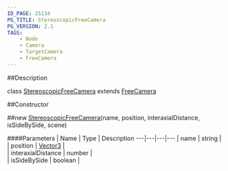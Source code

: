 ```yaml
---
ID_PAGE: 25134
PG_TITLE: StereoscopicFreeCamera
PG_VERSION: 2.1
TAGS:
    - Node
    - Camera
    - TargetCamera
    - FreeCamera
---
```

##Description

class [StereoscopicFreeCamera](/classes/2.2/StereoscopicFreeCamera) extends [FreeCamera](/classes/2.2/FreeCamera)



##Constructor

##new [StereoscopicFreeCamera](/classes/2.2/StereoscopicFreeCamera)(name, position, interaxialDistance, isSideBySide, scene)



####Parameters
 | Name | Type | Description
---|---|---|---
 | name | string |  
 | position | [Vector3](/classes/2.2/Vector3) |  
 | interaxialDistance | number |  
 | isSideBySide | boolean |  
